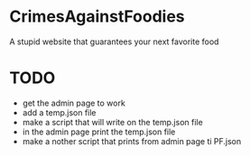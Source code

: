 # CrimesAgainstFoodies
A stupid website that guarantees your next favorite food


# TODO
* get the admin page to work
* add a temp.json file
* make a script that will write on the temp.json file
* in the admin page print the temp.json file
* make a nother script that prints from admin page ti PF.json